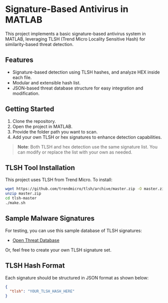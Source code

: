 # Signature-Based Antivirus in MATLAB

This project implements a basic signature-based antivirus system in MATLAB, leveraging TLSH (Trend Micro Locality Sensitive Hash) for similarity-based threat detection.

## Features

* Signature-based detection using TLSH hashes, and analyze HEX inside each file.
* Modular and extensible hash list.
* JSON-based threat database structure for easy integration and modification.

## Getting Started

1. Clone the repository.
2. Open the project in MATLAB.
3. Provide the folder path you want to scan.
4. Add your own TLSH or hex signatures to enhance detection capabilities.

> **Note**: Both TLSH and hex detection use the same signature list. You can modify or replace the list with your own as needed.

## TLSH Tool Installation

This project uses TLSH from Trend Micro. To install:

```bash
wget https://github.com/trendmicro/tlsh/archive/master.zip -O master.zip
unzip master.zip
cd tlsh-master
./make.sh
```

## Sample Malware Signatures

For testing, you can use this sample database of TLSH signatures:

* [Open Threat Database](https://github.com/VISWESWARAN1998/open-threat-database/tree/master/threat_db)

Or, feel free to create your own TLSH signature set.

## TLSH Hash Format

Each signature should be structured in JSON format as shown below:

```json
{
  "tlsh": "YOUR_TLSH_HASH_HERE"
}
